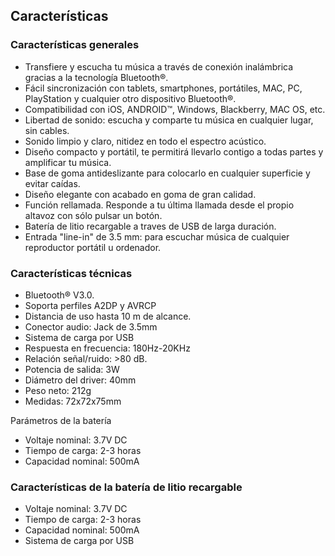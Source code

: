 ## Características

### Características generales

* Transfiere y escucha tu música a través de conexión inalámbrica gracias a la tecnología Bluetooth®.
* Fácil sincronización con tablets, smartphones, portátiles, MAC, PC, PlayStation y cualquier otro dispositivo Bluetooth®.
* Compatibilidad con iOS, ANDROID™, Windows, Blackberry, MAC OS, etc.
* Libertad de sonido: escucha y comparte tu música en cualquier lugar, sin cables.
* Sonido limpio y claro, nitidez en todo el espectro acústico. 
* Diseño compacto y portátil, te permitirá llevarlo contigo a todas partes y amplificar tu música.
* Base de goma antideslizante para colocarlo en cualquier superficie y evitar caídas.
* Diseño elegante con acabado en goma de gran calidad.
* Función rellamada. Responde a tu última llamada desde el propio altavoz con sólo pulsar un botón.
* Batería de litio recargable a traves de USB de larga duración.
* Entrada "line-in" de 3.5 mm: para escuchar música de cualquier reproductor portátil u ordenador.

### Características técnicas

* Bluetooth® V3.0. 
* Soporta perfiles A2DP y AVRCP
* Distancia de uso hasta 10 m de alcance.
* Conector audio: Jack de 3.5mm
* Sistema de carga por USB
* Respuesta en frecuencia: 180Hz-20KHz
* Relación señal/ruido: >80 dB.
* Potencia de salida: 3W
* Diámetro del driver: 40mm
* Peso neto: 212g
* Medidas: 72x72x75mm

Parámetros de la batería
* Voltaje nominal: 3.7V DC
* Tiempo de carga: 2-3 horas
* Capacidad nominal: 500mA

### Características de la batería de litio recargable
* Voltaje nominal: 3.7V DC
* Tiempo de carga: 2-3 horas
* Capacidad nominal: 500mA
* Sistema de carga por USB
